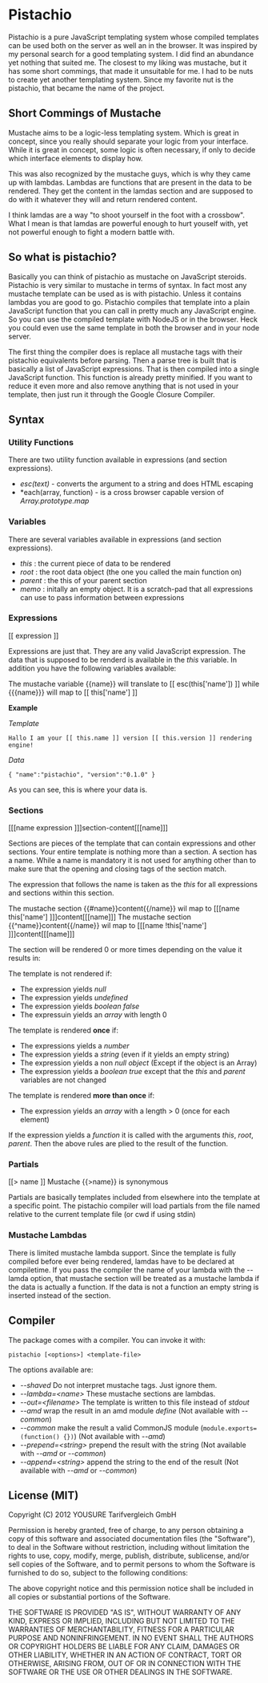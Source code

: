 # Pistachio

Pistachio is a pure JavaScript templating system whose compiled templates can be used both on the server as well an in the browser. It was inspired by my personal search for a good templating system. I did find an abundance yet nothing that suited me. The closest to my liking was mustache, but it has some short commings, that made it unsuitable for me. I had to be nuts to create yet another templating system. Since my favorite nut is the pistachio, that became the name of the project.

## Short Commings of Mustache

Mustache aims to be a logic-less templating system. Which is great in concept, since you really should separate your logic from your interface. While it is great in concept, some logic is often necessary, if only to decide which interface elements to display how.

This was also recognized by the mustache guys, which is why they came up with lambdas. Lambdas are functions that are present in the data to be rendered. They get the content in the lamdas section and are supposed to do with it whatever they will and return rendered content.

I think lamdas are a way "to shoot yourself in the foot with a crossbow". What I mean is that lamdas are powerful enough to hurt youself with, yet not powerful enough to fight a modern battle with.

## So what is pistachio?

Basically you can think of pistachio as mustache on JavaScript steroids. Pistachio is very similar to mustache in terms of syntax. In fact most any mustache template can be used as is with pistachio. Unless it contains lambdas you are good to go. Pistachio compiles that template into a plain JavaScript function that you can call in pretty much any JavaScript engine. So you can use the compiled template with NodeJS or in the browser. Heck you could even use the same template in both the browser and in your node server.

The first thing the compiler does is replace all mustache tags with their pistachio equivalents before parsing. Then a parse tree is built that is basically a list of JavaScript expressions. That is then compiled into a single JavaScript function. This function is already pretty minified. If you want to reduce it even more and also remove anything that is not used in your template, then just run it through the Google Closure Compiler.

## Syntax

### Utility Functions

There are two utility function available in expressions (and section expressions).

 * *esc(text)* - converts the argument to a string and does HTML escaping
 * *each(array, function) - is a cross browser capable version of *Array.prototype.map*

### Variables

There are several variables available in expressions (and section expressions).

 * *this* : the current piece of data to be rendered
 * *root* : the root data object (the one you called the main function on)
 * *parent* : the this of your parent section
 * *memo* : initally an empty object. It is a scratch-pad that all expressions can use to pass information between expressions

### Expressions

  [[ expression ]]

Expressions are just that. They are any valid JavaScript expression. The data that is supposed to be renderd is available in the *this* variable. In addition you have the following variables available:



The mustache variable {{name}} will translate to [[ esc(this['name']) ]] while {{{name}}} will map to [[ this['name'] ]]

**Example**

*Template*

    Hallo I am your [[ this.name ]] version [[ this.version ]] rendering engine!

*Data*

    { "name":"pistachio", "version":"0.1.0" }

As you can see, this is where your data is.

### Sections

  [[[name expression ]]]section-content[[[name]]]

Sections are pieces of the template that can contain expressions and other sections. Your entire template is nothing more than a section. A section has a name. While a name is mandatory it is not used for anything other than to make sure that the opening and closing tags of the section match.

The expression that follows the name is taken as the *this* for all expressions and sections within this section.

The mustache section {{#name}}content{{/name}} wil map to [[[name this['name'] ]]]content[[[name]]]
The mustache section {{^name}}content{{/name}} wil map to [[[name !this['name'] ]]]content[[[name]]]

The section will be rendered 0 or more times depending on the value it results in:

The template is not rendered if:

  * The expression yields *null*
  * The expression yields *undefined*
  * The expression yields *boolean false*
  * The expressuin yields an *array* with length 0

The template is rendered **once** if:

  * The expressions yields a *number*
  * The expression yields a *string* (even if it yields an empty string)
  * The expression yields a non *null* *object* (Except if the object is an Array)
  * The expression yields a *boolean true* except that the *this* and *parent* variables are not changed

The template is rendered **more than once** if:

  * The expression yields an *array* with a length > 0 (once for each element)

If the expression yields a *function* it is called with the arguments *this*, *root*, *parent*. Then the above rules are plied to the result of the function.

### Partials

[[> name ]]  Mustache {{>name}} is synonymous

Partials are basically templates included from elsewhere into the template at a specific point. The pistachio compiler will load partials from the file named relative to the current template file (or cwd if using stdin)

### Mustache Lambdas

There is limited mustache lambda support. Since the template is fully compiled before ever being rendered, lamdas have to be declared at compiletime. If you pass the compiler the name of your lambda with the --lamda option, that mustache section will be treated as a mustache lambda if the data is actually a function. If the data is not a function an empty string is inserted instead of the section.

## Compiler

The package comes with a compiler. You can invoke it with:

    pistachio [<options>] <template-file>

The options available are:

  * *--shaved* Do not interpret mustache tags. Just ignore them.
  * *--lambda=&lt;name>* These mustache sections are lambdas.
  * *--out=&lt;filename>* The template is written to this file instead of *stdout*
  * *--amd* wrap the result in an amd module *define* (Not available with *--common*)
  * *--common* make the result a valid CommonJS module (`module.exports=(function() {})`) (Not available with *--amd*)
  * *--prepend=&lt;string>* prepend the result with the string (Not available with *--amd* or *--common*)
  * *--append=&lt;string>* append the string to the end of the result (Not available with *--amd* or *--common*)

## License (MIT)

Copyright (C) 2012 YOUSURE Tarifvergleich GmbH

Permission is hereby granted, free of charge, to any person obtaining a copy of this software and associated documentation files (the "Software"), to deal in the Software without restriction, including without limitation the rights to use, copy, modify, merge, publish, distribute, sublicense, and/or sell copies of the Software, and to permit persons to whom the Software is furnished to do so, subject to the following conditions:

The above copyright notice and this permission notice shall be included in all copies or substantial portions of the Software.

THE SOFTWARE IS PROVIDED "AS IS", WITHOUT WARRANTY OF ANY KIND, EXPRESS OR IMPLIED, INCLUDING BUT NOT LIMITED TO THE WARRANTIES OF MERCHANTABILITY, FITNESS FOR A PARTICULAR PURPOSE AND NONINFRINGEMENT. IN NO EVENT SHALL THE AUTHORS OR COPYRIGHT HOLDERS BE LIABLE FOR ANY CLAIM, DAMAGES OR OTHER LIABILITY, WHETHER IN AN ACTION OF CONTRACT, TORT OR OTHERWISE, ARISING FROM, OUT OF OR IN CONNECTION WITH THE SOFTWARE OR THE USE OR OTHER DEALINGS IN THE SOFTWARE.
